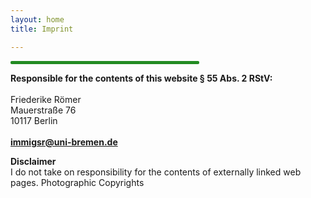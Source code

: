 ```yaml
---
layout: home
title: Imprint

---
```

<hr width="60%" style="height: 5px; background-color: #228b22; border-radius: 2px;" align="center">

**Responsible for the contents of this website § 55 Abs. 2 RStV:** <br><br>
Friederike Römer <br>
Mauerstraße 76<br>
10117 Berlin<br>
<br>
**immigsr@uni-bremen.de**

**Disclaimer**<br>
I do not take on responsibility for the contents of externally linked web pages.
Photographic Copyrights
<br><br>

